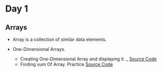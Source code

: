 # Day 1

## Arrays

- Array is a collection of similar data elements.


- One-Dimensional Arrays. 
   * Creating One-Dimensional Array and displaying it. _  [Source Code](https://github.com/Mishraji566/My100-DaysOfCoding/blob/main/Day1/OneD.java)
   * Finding sum Of Array. Practice [Source Code](Day1\SumArray.java)
